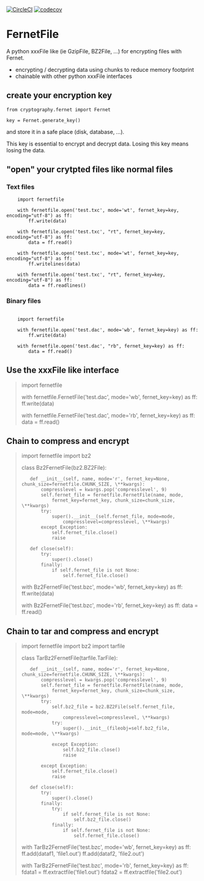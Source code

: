 [![CircleCI](https://dl.circleci.com/status-badge/img/gh/bibi21000/FernetFile/tree/main.svg?style=svg)](https://dl.circleci.com/status-badge/redirect/gh/bibi21000/FernetFile/tree/main)
[![codecov](https://codecov.io/gh/bibi21000/FernetFile/graph/badge.svg?token=4124GIOJAK)](https://codecov.io/gh/bibi21000/FernetFile)

# FernetFile
A python xxxFile like (ie GzipFile, BZ2File, ...) for encrypting files with Fernet.

 - encrypting / decrypting data using chunks to reduce memory footprint
 - chainable with other python xxxFile interfaces


## create your encryption key


    from cryptography.fernet import Fernet

    key = Fernet.generate_key()

and store it in a safe place (disk, database, ...).

This key is essential to encrypt and decrypt data.
Losing this key means losing the data.

## "open" your crytpted files like normal files

### Text files

```
    import fernetfile

    with fernetfile.open('test.txc', mode='wt', fernet_key=key, encoding="utf-8") as ff:
        ff.write(data)

    with fernetfile.open('test.txc', "rt", fernet_key=key, encoding="utf-8") as ff:
        data = ff.read()

    with fernetfile.open('test.txc', mode='wt', fernet_key=key, encoding="utf-8") as ff:
        ff.writelines(data)

    with fernetfile.open('test.txc', "rt", fernet_key=key, encoding="utf-8") as ff:
        data = ff.readlines()
```

### Binary files

```

    import fernetfile

    with fernetfile.open('test.dac', mode='wb', fernet_key=key) as ff:
        ff.write(data)

    with fernetfile.open('test.dac', "rb", fernet_key=key) as ff:
        data = ff.read()

```

## Use the xxxFile like interface

>    import fernetfile
>
>    with fernetfile.FernetFile('test.dac', mode='wb', fernet_key=key) as ff:
>        ff.write(data)
>
>    with fernetfile.FernetFile('test.dac', mode='rb', fernet_key=key) as ff:
>        data = ff.read()

## Chain to compress and encrypt

>    import fernetfile
>    import bz2
>
>    class Bz2FernetFile(bz2.BZ2File):
>
>        def __init__(self, name, mode='r', fernet_key=None, chunk_size=fernetfile.CHUNK_SIZE, \**kwargs):
>            compresslevel = kwargs.pop('compresslevel', 9)
>            self.fernet_file = fernetfile.FernetFile(name, mode,
>                fernet_key=fernet_key, chunk_size=chunk_size, \**kwargs)
>            try:
>                super().__init__(self.fernet_file, mode=mode,
>                    compresslevel=compresslevel, \**kwargs)
>            except Exception:
>                self.fernet_file.close()
>                raise
>
>        def close(self):
>            try:
>                super().close()
>            finally:
>                if self.fernet_file is not None:
>                    self.fernet_file.close()
>
>
>    with Bz2FernetFile('test.bzc', mode='wb', fernet_key=key) as ff:
>        ff.write(data)
>
>    with Bz2FernetFile('test.bzc', mode='rb', fernet_key=key) as ff:
>        data = ff.read()

## Chain to tar and compress and encrypt

>    import fernetfile
>    import bz2
>    import tarfile
>
>    class TarBz2FernetFile(tarfile.TarFile):
>
>        def __init__(self, name, mode='r', fernet_key=None, chunk_size=fernetfile.CHUNK_SIZE, \**kwargs):
>            compresslevel = kwargs.pop('compresslevel', 9)
>            self.fernet_file = fernetfile.FernetFile(name, mode,
>                fernet_key=fernet_key, chunk_size=chunk_size, \**kwargs)
>            try:
>                self.bz2_file = bz2.BZ2File(self.fernet_file, mode=mode,
>                    compresslevel=compresslevel, \**kwargs)
>                try:
>                    super().__init__(fileobj=self.bz2_file, mode=mode, \**kwargs)
>
>                except Exception:
>                    self.bz2_file.close()
>                    raise
>
>            except Exception:
>                self.fernet_file.close()
>                raise
>
>        def close(self):
>            try:
>                super().close()
>            finally:
>                try:
>                    if self.fernet_file is not None:
>                        self.bz2_file.close()
>                finally:
>                    if self.fernet_file is not None:
>                        self.fernet_file.close()
>
>
>    with TarBz2FernetFile('test.bzc', mode='wb', fernet_key=key) as ff:
>        ff.add(dataf1, 'file1.out')
>        ff.add(dataf2, 'file2.out')
>
>    with TarBz2FernetFile('test.bzc', mode='rb', fernet_key=key) as ff:
>        fdata1 = ff.extractfile('file1.out')
>        fdata2 = ff.extractfile('file2.out')

